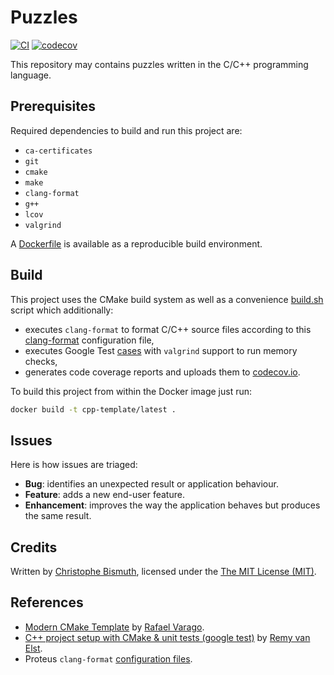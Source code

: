 # Puzzles

[![CI](https://github.com/cbismuth/cpp-template/workflows/CI/badge.svg)](https://github.com/cbismuth/cpp-template/actions)
[![codecov](https://codecov.io/gh/cbismuth/cpp-template/branch/master/graph/badge.svg)](https://codecov.io/gh/cbismuth/cpp-template)

This repository may contains puzzles written in the C/C++ programming language.

## Prerequisites

Required dependencies to build and run this project are:

* `ca-certificates`
* `git`
* `cmake`
* `make`
* `clang-format`
* `g++`
* `lcov`
* `valgrind`

A [Dockerfile](Dockerfile) is available as a reproducible build environment.

## Build

This project uses the CMake build system as well as a convenience [build.sh](scripts/build.sh) script which additionally:

* executes `clang-format` to format C/C++ source files according to this [clang-format](.clang-format) configuration file,
* executes Google Test [cases](tests/core_tests) with `valgrind` support to run memory checks,
* generates code coverage reports and uploads them to [codecov.io](https://app.codecov.io/gh/cbismuth/cpp-template).

To build this project from within the Docker image just run: 

```bash
docker build -t cpp-template/latest .
```

## Issues

Here is how issues are triaged:

* **Bug**: identifies an unexpected result or application behaviour.
* **Feature**: adds a new end-user feature.
* **Enhancement**: improves the way the application behaves but produces the same result.

## Credits

Written by [Christophe Bismuth](https://www.linkedin.com/in/cbismuth/), licensed under the [The MIT License (MIT)](LICENSE.md).

## References

* [Modern CMake Template](https://github.com/rvarago/modern-cmake-template) by [Rafael Varago](https://github.com/rvarago).
* [C++ project setup with CMake & unit tests (google test)](https://raymii.org/s/tutorials/Cpp_project_setup_with_cmake_and_unit_tests.html) by [Remy van Elst](https://raymii.org/s/static/About.html).
* Proteus `clang-format` [configuration files](https://gitlab.cern.ch/proteus/proteus/-/commit/8d906a45801c03832531e243f41f5f5a83177de0).
